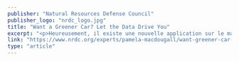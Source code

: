 ```yaml
---
publisher: "Natural Resources Defense Council"
publisher_logo: "nrdc_logo.jpg"
title: "Want a Greener Car? Let the Data Drive You"
excerpt: "<p>Heureusement, il existe une nouvelle application sur le marché : MyGreenCar. Créée au Lawrence Berkeley National Lab (LBNL), MyGreenCar couvre l’ensemble de l’expérience d’achat d’une voiture. MyGreenCar est actuellement prise en charge par GreenLightLabs Inc. et est offerte dans les boutiques d’applications en ligne de Google et d’Apple. Pour l’instant, il s’agit du seul outil utilisant les données de conduite réelles d’un acheteur de voiture afin de calculer un coût de propriété personnalisé.</p>"
link: "https://www.nrdc.org/experts/pamela-macdougall/want-greener-car-let-data-drive-you"
type: "article"
---
```

